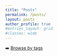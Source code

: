 ```yaml
---
title: "Posts"
permalink: /posts/
layout: posts
author_profile: true
#entries_layout: grid
#classes: wide
---
```


➡️ [Browse by tags](/tags/)
